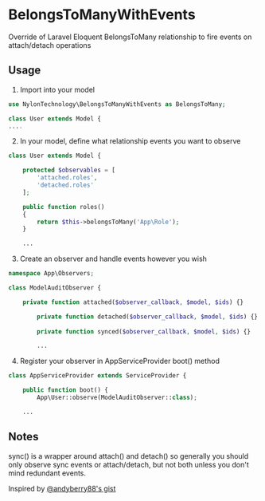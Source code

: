 # BelongsToManyWithEvents
Override of Laravel Eloquent BelongsToMany relationship to fire events on attach/detach operations

## Usage

1. Import into your model
```php
use NylonTechnology\BelongsToManyWithEvents as BelongsToMany;

class User extends Model {
....
```

2. In your model, define what relationship events you want to observe
```php
class User extends Model {

    protected $observables = [
        'attached.roles',
        'detached.roles'
    ];

	public function roles()
	{
		return $this->belongsToMany('App\Role');
	}

	...
```

3. Create an observer and handle events however you wish
```php
namespace App\Observers;

class ModelAuditObserver { 

    private function attached($observer_callback, $model, $ids) {}

		private function detached($observer_callback, $model, $ids) {}
		
		private function synced($observer_callback, $model, $ids) {}

		...
```

4. Register your observer in AppServiceProvider boot() method
```php
class AppServiceProvider extends ServiceProvider {

    public function boot() {
        App\User::observe(ModelAuditObserver::class);

    ...
```

## Notes

sync() is a wrapper around attach() and detach() so generally you should only observe sync events or attach/detach, but not both unless you don't mind redundant events.

Inspired by [@andyberry88's gist](https://gist.github.com/andyberry88/be3c45380568fc359cb61e00c4249704)
